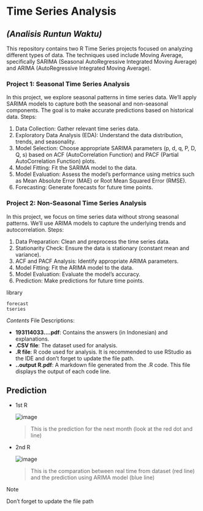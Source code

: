 # **Time Series Analysis** 
## _(Analisis Runtun Waktu)_
This repository contains two R Time Series projects focused on analyzing different types of data. The techniques used include Moving Average, specifically SARIMA (Seasonal AutoRegressive Integrated Moving Average) and ARIMA (AutoRegressive Integrated Moving Average).

### Project 1: Seasonal Time Series Analysis
In this project, we explore seasonal patterns in time series data.
We’ll apply SARIMA models to capture both the seasonal and non-seasonal components.
The goal is to make accurate predictions based on historical data.
Steps:
1. Data Collection: Gather relevant time series data.
2. Exploratory Data Analysis (EDA): Understand the data distribution, trends, and seasonality.
3. Model Selection: Choose appropriate SARIMA parameters (p, d, q, P, D, Q, s) based on ACF (AutoCorrelation Function) and PACF (Partial AutoCorrelation Function) plots.
4. Model Fitting: Fit the SARIMA model to the data.
5. Model Evaluation: Assess the model’s performance using metrics such as Mean Absolute Error (MAE) or Root Mean Squared Error (RMSE).
6. Forecasting: Generate forecasts for future time points.

### Project 2: Non-Seasonal Time Series Analysis
In this project, we focus on time series data without strong seasonal patterns.
We’ll use ARIMA models to capture the underlying trends and autocorrelation.
Steps:
1. Data Preparation: Clean and preprocess the time series data.
2. Stationarity Check: Ensure the data is stationary (constant mean and variance).
3. ACF and PACF Analysis: Identify appropriate ARIMA parameters.
4. Model Fitting: Fit the ARIMA model to the data.
5. Model Evaluation: Evaluate the model’s accuracy.
6. Prediction: Make predictions for future time points.

library
```
forecast
tseries
```
_*Contents*_
File Descriptions:
- **193114033....pdf**: Contains the answers (in Indonesian) and explanations.
- **.CSV file**: The dataset used for analysis.
- **.R file**: R code used for analysis. It is recommended to use RStudio as the IDE and don’t forget to update the file path.
- **..output R.pdf**: A markdown file generated from the .R code. This file displays the output of each code line.

## Prediction
- 1st R
  
  ![image](https://github.com/Alanjamlu34/Analisis-Runtun-Waktu-R/assets/142156489/9ebb206b-3f9a-4b12-9469-575ecba204b2)
  > This is the prediction for the next month (look  at the red dot and line)

- 2nd R
  
  ![image](https://github.com/Alanjamlu34/Analisis-Runtun-Waktu-R/assets/142156489/07ab721c-ee53-4a5c-8266-3f1cb6f98497)
  > This is the comparation between real time from dataset (red line) and the prediction using ARIMA model (blue line)

>[!NOTE]
> Don’t forget to update the file path

